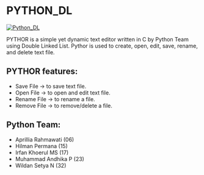 # PYTHON_DL

<a href="https://github.com/Project2-Python/Python_DL"><img src="[https://i.postimg.cc/KYjQCcZ7/Salinan-dari-Software-Development-Business-Plan-by-Slidesgo.jpg]" alt="Python_DL" border="0"></a>

PYTHOR is a simple yet dynamic text editor written in C by Python Team using Double Linked List. Pythor is used to create, open, edit, save, rename, and delete text file.

## PYTHOR features:
* Save File       -> to save text file.
* Open File       -> to open and edit text file.
* Rename File     -> to rename a file.
* Remove File     -> to remove/delete a file.

## Python Team:
* Aprillia Rahmawati (06)
* Hilman Permana     (15)
* Irfan Khoerul MS   (17)
* Muhammad Andhika P (23)
* Wildan Setya N     (32)
